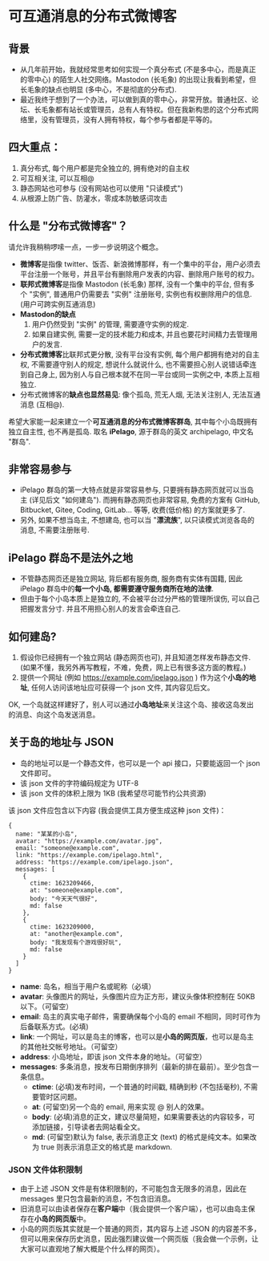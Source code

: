 # 可互通消息的分布式微博客

## 背景

- 从几年前开始，我就经常思考如何实现一个真分布式 (不是多中心，而是真正的零中心) 的陌生人社交网络。Mastodon (长毛象) 的出现让我看到希望，但长毛象的缺点也明显 (多中心，不是彻底的分布式).
- 最近我终于想到了一个办法，可以做到真的零中心，非常开放。普通社区、论坛、长毛象都有站长或管理员，总有人有特权。但在我新构思的这个分布式网络里，没有管理员，没有人拥有特权，每个参与者都是平等的。

## 四大重点：

1. 真分布式, 每个用户都是完全独立的, 拥有绝对的自主权
2. 可互相关注, 可以互相@
3. 静态网站也可参与 (没有网站也可以使用 "只读模式")
4. 从根源上防广告、防灌水，零成本防敏感词攻击

## 什么是 "分布式微博客"？

请允许我稍稍啰嗦一点，一步一步说明这个概念。

- **微博客**是指像 twitter、饭否、新浪微博那样，有一个集中的平台，用户必须去平台注册一个账号，并且平台有删除用户发表的内容、删除用户账号的权力。
- **联邦式微博客**是指像 Mastodon (长毛象) 那样, 没有一个集中的平台, 但有多个 "实例", 普通用户仍需要去 "实例" 注册账号, 实例也有权删除用户的信息. (用户可跨实例互通消息)
- **Mastodon的缺点**
  1. 用户仍然受到 "实例" 的管理, 需要遵守实例的规定.
  2. 如果自建实例, 需要一定的技术能力和成本, 并且也要花时间精力去管理用户的发言.
- **分布式微博客**比联邦式更分散, 没有平台没有实例, 每个用户都拥有绝对的自主权, 不需要遵守别人的规定, 想说什么就说什么, 也不需要担心别人说错话牵连到自己身上, 因为别人与自己根本就不在同一平台或同一实例之中, 本质上互相独立.
- 分布式微博客的**缺点也显然易见**: 像个孤岛, 荒无人烟, 无法关注别人, 无法互通消息 (互相@).

希望大家能一起来建立一个**可互通消息的分布式微博客群岛**, 其中每个小岛既拥有独立自主性, 也不再是孤岛. 取名 **iPelago**, 源于群岛的英文 archipelago, 中文名 "群岛".

## 非常容易参与

- iPelago 群岛的第一大特点就是非常容易参与, 只要拥有静态网页就可以当岛主 (详见后文 "如何建岛"). 而拥有静态网页也非常容易, 免费的方案有 GitHub, Bitbucket, Gitee, Coding, GitLab... 等等, 收费(低价格) 的方案就更多了.
- 另外, 如果不想当岛主, 不想建岛, 也可以当 "**漂流族**", 以只读模式浏览各岛的消息, 不需要注册账号.

## iPelago 群岛不是法外之地

- 不管静态网页还是独立网站, 背后都有服务商, 服务商有实体有国籍, 因此 iPelago 群岛中的**每一个小岛, 都需要遵守服务商所在地的法律**.
- 但由于每个小岛本质上是独立的, 不会被平台过分严格的管理所误伤, 可以自己把握发言分寸. 并且不用担心别人的发言会牵连自己.

## 如何建岛?

1. 假设你已经拥有一个独立网站 (静态网页也可), 并且知道怎样发布静态文件. (如果不懂，我另外再写教程，不难，免费，网上已有很多这方面的教程。)
2. 提供一个网址 (例如 https://example.com/ipelago.json ) 作为这个**小岛的地址**, 任何人访问该地址应可获得一个 json 文件, 其内容见后文。

OK, 一个岛就这样建好了，别人可以通过**小岛地址**来关注这个岛、接收这岛发出的消息、向这个岛发送消息。

## 关于岛的地址与 JSON

- 岛的地址可以是一个静态文件，也可以是一个 api 接口，只要能返回一个 json 文件即可。
- 该 json 文件的字符编码规定为 UTF-8
- 该 json 文件的体积上限为 1KB (我希望尽可能节约公共资源)

该 json 文件应包含以下内容 (我会提供工具方便生成这种 json 文件)：

```
{
  name: "某某的小岛",
  avatar: "https://example.com/avatar.jpg",
  email: "someone@example.com",
  link: "https://example.com/ipelago.html",
  address: "https://example.com/ipelago.json",
  messages: [
    {
      ctime: 1623209466,
      at: "someone@example.com",
      body: "今天天气很好",
      md: false
    },
    {
      ctime: 1623209000,
      at: "another@example.com",
      body: "我发现有个游戏很好玩",
      md: false
    }
  ]
}
```

- **name**: 岛名，相当于用户名或昵称（必填）
- **avatar**: 头像图片的网址，头像图片应为正方形，建议头像体积控制在 50KB 以下。（可留空）
- **email**: 岛主的真实电子邮件，需要确保每个小岛的 email 不相同，同时可作为后备联系方式。(必填)
- **link**: 一个网址，可以是岛主的博客，也可以是**小岛的网页版**，也可以是岛主的其他社交帐号地址。（可留空）
- **address**: 小岛地址，即该 json 文件本身的地址。（可留空）
- **messages**: 多条消息，按发布日期倒序排列（最新的排在最前）。至少包含一条信息。
  - **ctime**: (必填)发布时间，一个普通的时间戳, 精确到秒 (不包括毫秒), 不需要管时区问题。
  - **at**: (可留空)另一个岛的 email, 用来实现 @ 别人的效果。
  - **body**: (必填)消息的正文，建议尽量简短，如果需要表达的内容较多，可添加链接，引导读者去网站看全文。
  - **md**: (可留空)默认为 false, 表示消息正文 (text) 的格式是纯文本。如果改为 true 则表示消息正文的格式是 markdown.

### JSON 文件体积限制

- 由于上述 JSON 文件是有体积限制的，不可能包含无限多的消息，因此在 messages 里只包含最新的消息，不包含旧消息。
- 旧消息可以由读者保存在**客户端**中（我会提供一个客户端），也可以由岛主保存在**小岛的网页版**中。
- 小岛的网页版其实就是一个普通的网页，其内容与上述 JSON 的内容差不多，但可以用来保存历史消息，因此强烈建议做一个网页版（我会做一个示例，让大家可以直观地了解大概是个什么样的网页）。

